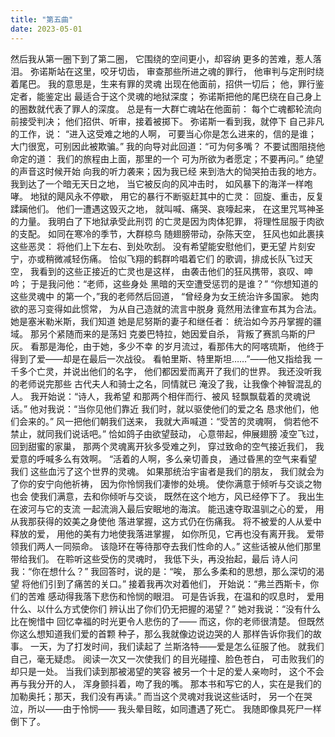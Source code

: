 ```yaml
---
title: "第五曲"
date: 2023-05-01
---
```

然后我从第一圈下到了第二圈，
它围绕的空间更小，却容纳
更多的苦难，惹人落泪。
弥诺斯站在这里，咬牙切齿，
审查那些所进之魂的罪行，
他审判与定刑时绕着尾巴。 
我的意思是，生来有罪的灵魂
出现在他面前，招供一切后；
他，罪行鉴定者，能鉴定出
最适合于这个灵魂的地狱深度；
弥诺斯把他的尾巴绕在自己身上
的圈数就代表了罪人的深度。
总是有一大群亡魂站在他面前：
每个亡魂都轮流向前接受判决；
他们招供、听审，接着被掷下。
弥诺斯一看到我，就停下
自己非凡的工作，说：
“进入这受难之地的人啊，
可要当心你是怎么进来的，信的是谁；
大门很宽，可别因此被欺骗。”
我的向导对此回道：“可为何多嘴？
不要试图阻挠他命定的道：
我们的旅程由上面，那里的一个
可为所欲为者愿定；不要再问。”
绝望的声音这时候开始
向我的听力袭来；因为我已经
来到浩大的恸哭拍击我的地方。
我到达了一个暗无天日之地，
当它被反向的风冲击时，
如风暴下的海洋一样咆哮。
地狱的飓风永不停歇，
用它的暴行不断驱赶其中的亡灵：
回旋、重击，反复蹂躏他们。
他们一遭遇这毁灭之地，
就叫喊、痛哭、哀嚎起来，
在这里咒骂神圣的力量。
我明白了下地狱承受此刑罚
的亡灵是因为肉体犯罪，
将理性屈服于肉欲的支配。
如同在寒冷的季节，大群椋鸟
随翅膀带动，杂陈天空，
狂风也如此裹挟这些恶灵：
将他们上下左右、到处吹刮。
没有希望能安慰他们，更无望
片刻安宁，亦或稍微减轻伤痛。
恰似飞翔的鹤群吟唱着它们
的歌调，排成长队飞过天空，
我看到的这些正接近的亡灵也是这样，
由袭击他们的狂风携带，哀叹、呻吟；
于是我问他：“老师，这些身处
黑暗的天空遭受惩罚的是谁？”
“你想知道的这些灵魂中
的第一个，”我的老师然后回道，
“曾经身为女王统治许多国家。
她肉欲的恶习变得如此惯常，
为从自己造就的流言中脱身
竟然用法律宣布其为合法。
她是塞米勒米斯，我们知道
她是尼努斯的妻子和继任者：
统治如今苏丹掌握的疆域。
那另个紧随而来的是荡妇
克娄巴特拉，她因爱自杀，
背叛了赛凯乌斯的尸灰。
看那是海伦，由于她，多少不幸
的岁月流过，看那伟大的阿喀琉斯，
他终于得到了爱——却是在最后一次战役。
看帕里斯、特里斯坦……”——他又指给我
一千多个亡灵，并说出他们的名字，
他们都因爱而离开了我们的世界。
我还没听我的老师说完那些
古代夫人和骑士之名，同情就已
淹没了我，让我像个神智混乱的人。
我开始说：“诗人，我希望
和那两个相伴而行、被风
轻飘飘载着的灵魂说话。”
他对我说：“当你见他们靠近
我们时，就以驱使他们的爱之名
恳求他们，他们会来的。”
风一把他们朝我们送来，
我就大声喊道：“受苦的灵魂啊，
倘若他不禁止，就同我们说话吧。”
恰如鸽子由欲望鼓动，
心意带起，伸展翅膀
凌空飞过，回到甜蜜的家巢，
那两个灵魂离开狄多受难之列，
穿过致命的空气接近我们，
我爱意的呼喊多么有效啊。
“活着的人啊，多么亲切善良，
通过昏黑的空气来看望我们
这些血污了这个世界的灵魂。
如果那统治宇宙者是我们的朋友，
我们就会为了你的安宁向他祈祷，
因为你怜悯我们凄惨的处境。
使你满意于倾听与交谈之物也会
使我们满意，去和你倾听与交谈，
既然在这个地方，风已经停下了。
我出生在波河与它的支流
一起流淌入最后安眠地的海滨。
能迅速夺取温驯之心的爱，
用从我那获得的姣美之身使他
落进掌握，这方式仍在伤痛我。
将不被爱的人从爱中释放的爱，
用他的美有力地使我落进掌握，
如你所见，它再也没有离开我。
爱带领我们两人一同殒命。
该隐环在等待那夺去我们性命的人。”
这些话被从他们那里带给我们。
在聆听这些受伤的灵魂时，
我低下头，再没抬起，最后
诗人问我：“你在想什么？”
我回答时，说的是：“唉，
那么多柔和的思想，那么深切的渴望
将他们引到了痛苦的关口。”
接着我再次对着他们，
开始说：“弗兰西斯卡，你们的苦难
感动得我落下悲伤和怜悯的眼泪。
可是告诉我，在温和的叹息时，
爱用什么、以什么方式使你们
辨认出了你们仍无把握的渴望？”
她对我说：“没有什么比在惋惜中
回忆幸福的时光更令人悲伤的了——
而这，你的老师很清楚。
但既然你这么想知道我们爱的首颗
种子，那么我就像边说边哭的人
那样告诉你我们的故事。
一天，为了打发时间，我们读起了
兰斯洛特——爱是怎么征服了他。
就我们自己，毫无疑虑。
阅读一次又一次使我们
的目光碰撞、脸色苍白，
可击败我们的却只是一处。
当我们读到那被渴望的笑容
被另一个十足的爱人亲吻时，
这个不会再与我分开的人，
浑身颤抖着，吻了我的嘴。
那本书和写它的人，实在是我们的
加勒奥托；那天，我们没有再读。”
而当这个灵魂对我说这些话时，
另一个在哭泣，所以——由于怜悯——
我头晕目眩，如同遭遇了死亡。
我随即像具死尸一样倒下了。